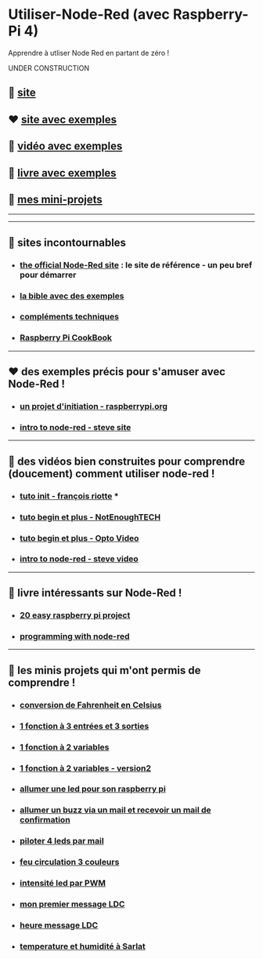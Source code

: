 # Utiliser-Node-Red (avec Raspberry-Pi 4)
Apprendre à utliser Node Red en partant de zéro !

UNDER CONSTRUCTION

## 🌈 [site](#site_officiel)

## ❤️ [site avec exemples](#site_exemple)

## 🚀 [vidéo avec exemples](#video_exemple)

## 📢 [livre avec exemples](#livre_exemple)

## 🔱 [mes mini-projets](#mini_projet)


------------------------------------------------------------------------------------------------
------------------------------------------------------------------------------------------------

## <a name="site_officiel"></a> 🌈 sites incontournables
* ### [the official Node-Red site](https://nodered.org/) : le site de référence - un peu bref pour démarrer
* ### [la bible avec des exemples](http://noderedguide.com/)
* ### [compléments techniques](http://webge.dyndns-server.com/dokuwiki/doku.php?id=raspberrypi:linux:nodered)
* ### [Raspberry Pi CookBook](http://shop.oreilly.com/product/0636920196372.do)

------------------------------------------------------------------------------------------------

## <a name="site_exemple"></a> ❤️ des exemples précis pour s'amuser avec Node-Red !
* ### [un projet d'initiation - raspberrypi.org](https://projects.raspberrypi.org/en/projects/getting-started-with-node-red)
* ### [intro to node-red - steve site](http://www.steves-internet-guide.com/node-red-overview/)


------------------------------------------------------------------------------------------------

## <a name="video_exemple"></a> 🚀 des vidéos bien construites pour comprendre (doucement) comment utiliser node-red !
* ### [tuto init - françois riotte](https://www.youtube.com/watch?v=etvfGr7nEL8&t=3s) *
* ### [tuto begin et plus - NotEnoughTECH](https://www.youtube.com/watch?v=AGMNEEQWEhQ&list=PLDoIcTNj_voXjx4nR_oXpZg1aiPytNgzC)
* ### [tuto begin et plus - Opto Video](https://www.youtube.com/watch?v=3AR432bguOY)
* ### [intro to node-red - steve video](https://www.youtube.com/watch?v=eZUSQ1y6kSM&list=PLk0D2S-fqJ7YvR1wrpl8A4mhtBbYOlsE4)


------------------------------------------------------------------------------------------------

## <a name="livre_exemple"></a> 📢 livre intéressants sur Node-Red !
* ### [20 easy raspberry pi project](https://www.amazon.fr/20-Easy-Raspberry-Pi-Projects-ebook/dp/B072SRG17P)
* ### [programming with node-red](https://www.elektormagazine.com/news/review-programming-node-red)

------------------------------------------------------------------------------------------------

## <a name="mini_projet"></a> 🔱 les minis projets qui m'ont permis de comprendre !
* ### [conversion de Fahrenheit en Celsius](https://github.com/Math13Net/Utiliser-Node-Red/blob/master/conversion_F_C.json)
* ### [1 fonction à 3 entrées et 3 sorties](https://github.com/Math13Net/Utiliser-Node-Red/blob/master/fonction_3entree_3sortie.json)
* ### [1 fonction à 2 variables](https://github.com/Math13Net/Utiliser-Node-Red/blob/master/fonction_plusieurs_variables.json)
* ### [1 fonction à 2 variables - version2](https://github.com/Math13Net/Utiliser-Node-Red/blob/master/fonction_2_variables_version2.json)
* ### [allumer une led pour son raspberry pi](https://github.com/Math13Net/Utiliser-Node-Red/blob/master/led-raspberry.json)
* ### [allumer un buzz via un mail et recevoir un mail de confirmation](https://github.com/Math13Net/Utiliser-Node-Red/blob/master/mail%20-%20buzz%20-%20mail.json)
* ### [piloter 4 leds par mail](https://github.com/Math13Net/Utiliser-Node-Red/blob/master/4_led_par_mail.json)
* ### [feu circulation 3 couleurs](https://github.com/Math13Net/Utiliser-Node-Red/blob/master/feu_3_couleurs.json)
* ### [intensité led par PWM](https://github.com/Math13Net/Utiliser-Node-Red/blob/master/led_luminosite_pwm.json)
* ### [mon premier message LDC](https://github.com/Math13Net/Utiliser-Node-Red/blob/master/message_LDC.json)
* ### [heure message LDC](https://github.com/Math13Net/Utiliser-Node-Red/blob/master/time_ldc.json)
* ### [temperature et humidité à Sarlat](https://github.com/Math13Net/Utiliser-Node-Red/blob/master/T_H_LCD.json)

